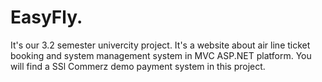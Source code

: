# EasyFly.
It's our 3.2 semester univercity project. It's a website about air line ticket booking and system management system in MVC ASP.NET platform.
You will find a SSl Commerz demo payment system in this project.
